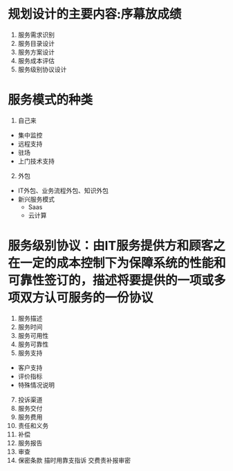 # 规划设计的主要内容:序幕放成绩
1. 服务需求识别
2. 服务目录设计
3. 服务方案设计
4. 服务成本评估
5. 服务级别协议设计
# 服务模式的种类
1. 自己来
- 集中监控
- 远程支持
- 驻场
- 上门技术支持
2. 外包
- IT外包、业务流程外包、知识外包
- 新兴服务模式
   + Saas
   + 云计算
# 服务级别协议：由IT服务提供方和顾客之在一定的成本控制下为保障系统的性能和可靠性签订的，描述将要提供的一项或多项双方认可服务的一份协议
1. 服务描述
2. 服务时间
4. 服务可用性
5. 服务可靠性
6. 服务支持
- 客户支持
- 评价指标
- 特殊情况说明
7. 投诉渠道
8. 服务交付
9. 服务费用
10. 责任和义务
11. 补偿
12. 服务报告
13. 审查
14. 保密条款
描时用靠支指诉
交费责补报审密
